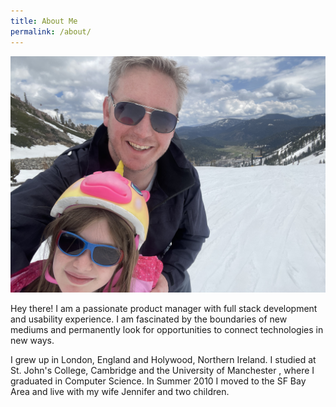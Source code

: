 ```yaml
---
title: About Me
permalink: /about/
---
```


<img src="/assets/images/me_tahoe.jpg"/>

Hey there! I am a passionate product manager with full stack development and usability experience. I am fascinated by the boundaries of new mediums and permanently look for opportunities to connect technologies in new ways.

I grew up in London, England and Holywood, Northern Ireland. I studied at St. John's College, Cambridge and the University of Manchester , where I graduated in Computer Science. In Summer 2010 I moved to the SF Bay Area and live with my wife Jennifer and two children.


